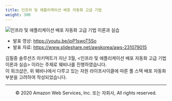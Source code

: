 ```yaml
---
title: 인프라 및 애플리케이션 배포 자동화 고급 기법
weight: 300
---
```


![인프라 및 애플리케이션 배포 자동화 고급 기법 이론과 실습](/images/70-appendix/advanced-iac.png)

* 발표 영상: https://youtu.be/joP1swoT5So
* 발표 자료: https://www.slideshare.net/awskorea/aws-231079015

김필중 솔루션즈 아키텍트가 지난 3월, <인프라 및 애플리케이션 배포 자동화 고급 기법 이론과 실습> 이라는 주제로 웨비나를 진행하였습니다.  
이 워크샵은, 위 웨비나에서 다루고 있는 자원 라이프사이클에 따른 풀 스택 배포 자동화 부분을 고려하여 작성되었습니다.

---
<p align="center">
© 2020 Amazon Web Services, Inc. 또는 자회사, All rights reserved.
</p>
